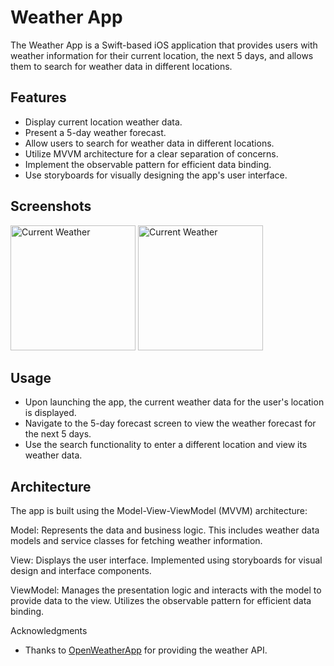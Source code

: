 # Weather App

The Weather App is a Swift-based iOS application that provides users with weather information for their current location, the next 5 days, and allows them to search for weather data in different locations.

## Features

- Display current location weather data.
- Present a 5-day weather forecast.
- Allow users to search for weather data in different locations.
- Utilize MVVM architecture for a clear separation of concerns.
- Implement the observable pattern for efficient data binding.
- Use storyboards for visually designing the app's user interface.

## Screenshots

<img src="https://github.com/Balaji-Arulmozhi/WeatherAppMain/assets/116958077/8c03c2da-170d-44f4-b228-ad8085615e24"
alt="Current Weather" height="200">  <img src="https://github.com/Balaji-Arulmozhi/WeatherAppMain/assets/116958077/c4333eeb-dc6b-410b-b1eb-9efff2960d6e"
  alt="Current Weather" height="200">

## Usage
- Upon launching the app, the current weather data for the user's location is displayed.
- Navigate to the 5-day forecast screen to view the weather forecast for the next 5 days.
- Use the search functionality to enter a different location and view its weather data.  

## Architecture

The app is built using the Model-View-ViewModel (MVVM) architecture:

Model: Represents the data and business logic. This includes weather data models and service classes for fetching weather information.

View: Displays the user interface. Implemented using storyboards for visual design and interface components.

ViewModel: Manages the presentation logic and interacts with the model to provide data to the view. Utilizes the observable pattern for efficient data binding.


Acknowledgments
- Thanks to [OpenWeatherApp](https://openweathermap.org/) for providing the weather API.
